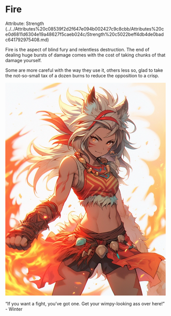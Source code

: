 # Fire

Attribute: Strength (../../Attributes%20c08539f2d2f647e094b002427c9c8cbb/Attributes%20ce0d6811d6304e19a48627f5caeb024c/Strength%20c5022beff4db4de0badc641792975408.md)

Fire is the aspect of blind fury and relentless destruction. The end of dealing huge bursts of damage comes with the cost of taking chunks of that damage yourself.

Some are more careful with the way they use it, others less so, glad to take the not-so-small tax of a dozen burns to reduce the opposition to a crisp.

![“If you want a fight, you’ve got one. Get your wimpy-looking ass over here!” - Winter](Fire/winter.webp)

“If you want a fight, you’ve got one. Get your wimpy-looking ass over here!” - Winter